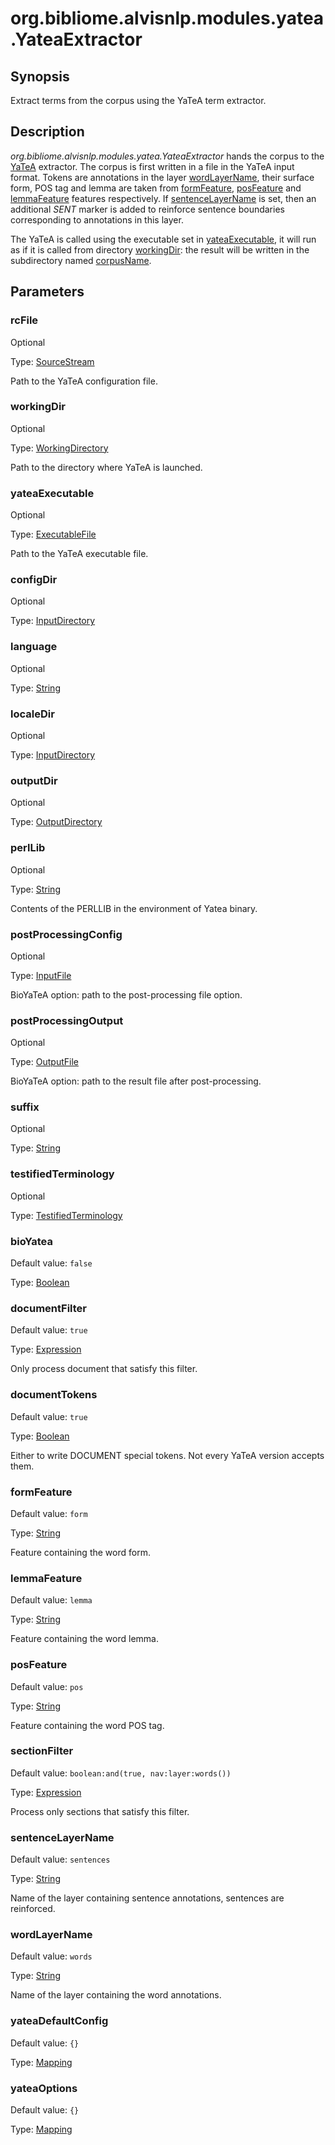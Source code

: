 # org.bibliome.alvisnlp.modules.yatea.YateaExtractor

## Synopsis

Extract terms from the corpus using the YaTeA term extractor.

## Description

*org.bibliome.alvisnlp.modules.yatea.YateaExtractor* hands the corpus to the [YaTeA](http://search.cpan.org/~thhamon/Lingua-YaTeA) extractor. The corpus is first written in a file in the YaTeA input format. Tokens are annotations in the layer [wordLayerName](#wordLayerName), their surface form, POS tag and lemma are taken from [formFeature](#formFeature), [posFeature](#posFeature) and [lemmaFeature](#lemmaFeature) features respectively. If [sentenceLayerName](#sentenceLayerName) is set, then an additional *SENT* marker is added to reinforce sentence boundaries corresponding to annotations in this layer.

The YaTeA is called using the executable set in [yateaExecutable](#yateaExecutable), it will run as if it is called from directory [workingDir](#workingDir): the result will be written in the subdirectory named [corpusName](#corpusName).

## Parameters

<a name="rcFile">

### rcFile

Optional

Type: [SourceStream](../converter/org.bibliome.util.streams.SourceStream)

Path to the YaTeA configuration file.

<a name="workingDir">

### workingDir

Optional

Type: [WorkingDirectory](../converter/org.bibliome.util.files.WorkingDirectory)

Path to the directory where YaTeA is launched.

<a name="yateaExecutable">

### yateaExecutable

Optional

Type: [ExecutableFile](../converter/org.bibliome.util.files.ExecutableFile)

Path to the YaTeA executable file.

<a name="configDir">

### configDir

Optional

Type: [InputDirectory](../converter/org.bibliome.util.files.InputDirectory)



<a name="language">

### language

Optional

Type: [String](../converter/java.lang.String)



<a name="localeDir">

### localeDir

Optional

Type: [InputDirectory](../converter/org.bibliome.util.files.InputDirectory)



<a name="outputDir">

### outputDir

Optional

Type: [OutputDirectory](../converter/org.bibliome.util.files.OutputDirectory)



<a name="perlLib">

### perlLib

Optional

Type: [String](../converter/java.lang.String)

Contents of the PERLLIB in the environment of Yatea binary.

<a name="postProcessingConfig">

### postProcessingConfig

Optional

Type: [InputFile](../converter/org.bibliome.util.files.InputFile)

BioYaTeA option: path to the post-processing file option.

<a name="postProcessingOutput">

### postProcessingOutput

Optional

Type: [OutputFile](../converter/org.bibliome.util.files.OutputFile)

BioYaTeA option: path to the result file after post-processing.

<a name="suffix">

### suffix

Optional

Type: [String](../converter/java.lang.String)



<a name="testifiedTerminology">

### testifiedTerminology

Optional

Type: [TestifiedTerminology](../converter/org.bibliome.alvisnlp.modules.yatea.TestifiedTerminology)



<a name="bioYatea">

### bioYatea

Default value: `false`

Type: [Boolean](../converter/java.lang.Boolean)



<a name="documentFilter">

### documentFilter

Default value: `true`

Type: [Expression](../converter/alvisnlp.corpus.expressions.Expression)

Only process document that satisfy this filter.

<a name="documentTokens">

### documentTokens

Default value: `true`

Type: [Boolean](../converter/java.lang.Boolean)

Either to write DOCUMENT special tokens. Not every YaTeA version accepts them.

<a name="formFeature">

### formFeature

Default value: `form`

Type: [String](../converter/java.lang.String)

Feature containing the word form.

<a name="lemmaFeature">

### lemmaFeature

Default value: `lemma`

Type: [String](../converter/java.lang.String)

Feature containing the word lemma.

<a name="posFeature">

### posFeature

Default value: `pos`

Type: [String](../converter/java.lang.String)

Feature containing the word POS tag.

<a name="sectionFilter">

### sectionFilter

Default value: `boolean:and(true, nav:layer:words())`

Type: [Expression](../converter/alvisnlp.corpus.expressions.Expression)

Process only sections that satisfy this filter.

<a name="sentenceLayerName">

### sentenceLayerName

Default value: `sentences`

Type: [String](../converter/java.lang.String)

Name of the layer containing sentence annotations, sentences are reinforced.

<a name="wordLayerName">

### wordLayerName

Default value: `words`

Type: [String](../converter/java.lang.String)

Name of the layer containing the word annotations.

<a name="yateaDefaultConfig">

### yateaDefaultConfig

Default value: `{}`

Type: [Mapping](../converter/alvisnlp.module.types.Mapping)



<a name="yateaOptions">

### yateaOptions

Default value: `{}`

Type: [Mapping](../converter/alvisnlp.module.types.Mapping)



